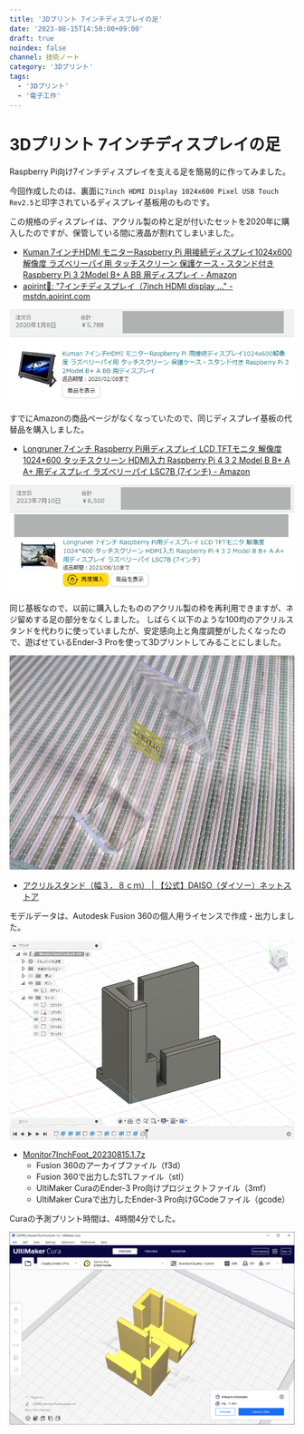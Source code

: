 ```yaml
---
title: '3Dプリント 7インチディスプレイの足'
date: '2023-08-15T14:50:00+09:00'
draft: true
noindex: false
channel: 技術ノート
category: '3Dプリント'
tags:
  - '3Dプリント'
  - '電子工作'
---
```

# 3Dプリント 7インチディスプレイの足

Raspberry Pi向け7インチディスプレイを支える足を簡易的に作ってみました。

今回作成したのは、裏面に`7inch HDMI Display 1024x600 Pixel USB Touch Rev2.5`と印字されているディスプレイ基板用のものです。

この規格のディスプレイは、アクリル製の枠と足が付いたセットを2020年に購入したのですが、保管している間に液晶が割れてしまいました。

- [Kuman 7インチHDMI モニターRaspberry Pi 用接続ディスプレイ1024x600解像度 ラズベリーパイ用 タッチスクリーン 保護ケース・スタンド付き Raspberry Pi 3 2Model B+ A BB 用ディスプレイ - Amazon](https://www.amazon.co.jp/dp/B0814SCNP4)
- [aoirint🎐: "7インチディスプレイ（7inch HDMI display …" - mstdn.aoirint.com](https://mstdn.aoirint.com/@aoirint/110685800765768102)

![Amazon Kuman 7inch HDMI display](images/amazon_kuman_7inch_display.png)

すでにAmazonの商品ページがなくなっていたので、同じディスプレイ基板の代替品を購入しました。

- [Longruner 7インチ Raspberry Pi用ディスプレイ LCD TFTモニタ 解像度1024*600 タッチスクリーン HDMI入力 Raspberry Pi 4 3 2 Model B B+ A A+ 用ディスプレイ ラズベリーパイ LSC7B (7インチ) - Amazon](https://www.amazon.co.jp/dp/B07ZHXC2VG)

![Amazon Longruner 7inch HDMI display](images/amazon_longruner_7inch_display.png)

同じ基板なので、以前に購入したもののアクリル製の枠を再利用できますが、ネジ留めする足の部分をなくしました。
しばらく以下のような100均のアクリルスタンドを代わりに使っていましたが、安定感向上と角度調整がしたくなったので、遊ばせているEnder-3 Proを使って3Dプリントしてみることにしました。

![アクリルスタンドの写真](images/acrylic_stand.jpg)

- [アクリルスタンド（幅３．８ｃｍ） | 【公式】DAISO（ダイソー）ネットストア](https://jp.daisonet.com/collections/stationery0207/products/4550480091280)

モデルデータは、Autodesk Fusion 360の個人用ライセンスで作成・出力しました。

![Fusion 360のプレビュー画面](images/fusion360_preview.png)

- [Monitor7InchFoot_20230815.1.7z](files/Monitor7InchFoot_20230815.1.7z)
  - Fusion 360のアーカイブファイル（f3d）
  - Fusion 360で出力したSTLファイル（stl）
  - UltiMaker CuraのEnder-3 Pro向けプロジェクトファイル（3mf）
  - UltiMaker Curaで出力したEnder-3 Pro向けGCodeファイル（gcode）

Curaの予測プリント時間は、4時間4分でした。

![UltiMaker Curaのプレビュー画面](images/cura_preview.png)
